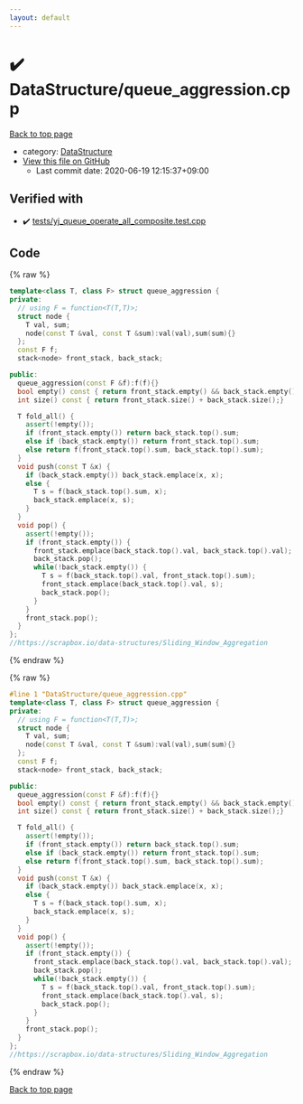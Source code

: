 ```yaml
---
layout: default
---
```


<!-- mathjax config similar to math.stackexchange -->
<script type="text/javascript" async
  src="https://cdnjs.cloudflare.com/ajax/libs/mathjax/2.7.5/MathJax.js?config=TeX-MML-AM_CHTML">
</script>
<script type="text/x-mathjax-config">
  MathJax.Hub.Config({
    TeX: { equationNumbers: { autoNumber: "AMS" }},
    tex2jax: {
      inlineMath: [ ['$','$'] ],
      processEscapes: true
    },
    "HTML-CSS": { matchFontHeight: false },
    displayAlign: "left",
    displayIndent: "2em"
  });
</script>

<script type="text/javascript" src="https://cdnjs.cloudflare.com/ajax/libs/jquery/3.4.1/jquery.min.js"></script>
<script src="https://cdn.jsdelivr.net/npm/jquery-balloon-js@1.1.2/jquery.balloon.min.js" integrity="sha256-ZEYs9VrgAeNuPvs15E39OsyOJaIkXEEt10fzxJ20+2I=" crossorigin="anonymous"></script>
<script type="text/javascript" src="../../assets/js/copy-button.js"></script>
<link rel="stylesheet" href="../../assets/css/copy-button.css" />


# :heavy_check_mark: DataStructure/queue_aggression.cpp

<a href="../../index.html">Back to top page</a>

* category: <a href="../../index.html#5e248f107086635fddcead5bf28943fc">DataStructure</a>
* <a href="{{ site.github.repository_url }}/blob/master/DataStructure/queue_aggression.cpp">View this file on GitHub</a>
    - Last commit date: 2020-06-19 12:15:37+09:00




## Verified with

* :heavy_check_mark: <a href="../../verify/tests/yj_queue_operate_all_composite.test.cpp.html">tests/yj_queue_operate_all_composite.test.cpp</a>


## Code

<a id="unbundled"></a>
{% raw %}
```cpp
template<class T, class F> struct queue_aggression {
private:
  // using F = function<T(T,T)>;
  struct node {
    T val, sum;
    node(const T &val, const T &sum):val(val),sum(sum){}
  };
  const F f;
  stack<node> front_stack, back_stack;

public:
  queue_aggression(const F &f):f(f){}
  bool empty() const { return front_stack.empty() && back_stack.empty();}
  int size() const { return front_stack.size() + back_stack.size();}

  T fold_all() {
    assert(!empty());
    if (front_stack.empty()) return back_stack.top().sum;
    else if (back_stack.empty()) return front_stack.top().sum;
    else return f(front_stack.top().sum, back_stack.top().sum);
  }
  void push(const T &x) {
    if (back_stack.empty()) back_stack.emplace(x, x);
    else {
      T s = f(back_stack.top().sum, x);
      back_stack.emplace(x, s);
    }
  }
  void pop() {
    assert(!empty());
    if (front_stack.empty()) {
      front_stack.emplace(back_stack.top().val, back_stack.top().val);
      back_stack.pop();
      while(!back_stack.empty()) {
        T s = f(back_stack.top().val, front_stack.top().sum);
        front_stack.emplace(back_stack.top().val, s);
        back_stack.pop();
      }
    }
    front_stack.pop();
  }
};
//https://scrapbox.io/data-structures/Sliding_Window_Aggregation
```
{% endraw %}

<a id="bundled"></a>
{% raw %}
```cpp
#line 1 "DataStructure/queue_aggression.cpp"
template<class T, class F> struct queue_aggression {
private:
  // using F = function<T(T,T)>;
  struct node {
    T val, sum;
    node(const T &val, const T &sum):val(val),sum(sum){}
  };
  const F f;
  stack<node> front_stack, back_stack;

public:
  queue_aggression(const F &f):f(f){}
  bool empty() const { return front_stack.empty() && back_stack.empty();}
  int size() const { return front_stack.size() + back_stack.size();}

  T fold_all() {
    assert(!empty());
    if (front_stack.empty()) return back_stack.top().sum;
    else if (back_stack.empty()) return front_stack.top().sum;
    else return f(front_stack.top().sum, back_stack.top().sum);
  }
  void push(const T &x) {
    if (back_stack.empty()) back_stack.emplace(x, x);
    else {
      T s = f(back_stack.top().sum, x);
      back_stack.emplace(x, s);
    }
  }
  void pop() {
    assert(!empty());
    if (front_stack.empty()) {
      front_stack.emplace(back_stack.top().val, back_stack.top().val);
      back_stack.pop();
      while(!back_stack.empty()) {
        T s = f(back_stack.top().val, front_stack.top().sum);
        front_stack.emplace(back_stack.top().val, s);
        back_stack.pop();
      }
    }
    front_stack.pop();
  }
};
//https://scrapbox.io/data-structures/Sliding_Window_Aggregation

```
{% endraw %}

<a href="../../index.html">Back to top page</a>

